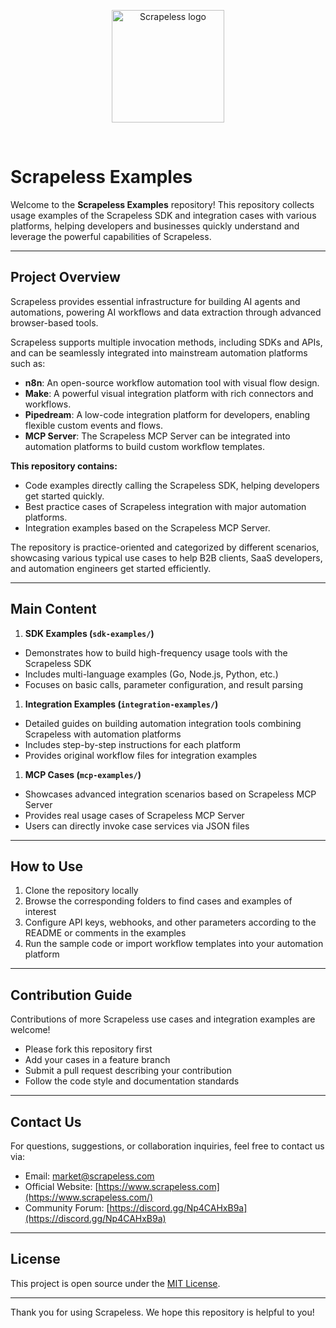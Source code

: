<p align="center">
  <a href="https://app.scrapeless.com" target="_blank" rel="noopener noreferrer">
    <img width="180" src="https://app.scrapeless.com/assets/logo.svg" alt="Scrapeless logo">
  </a>
</p>

<br/>

# Scrapeless Examples

Welcome to the **Scrapeless Examples** repository!
This repository collects usage examples of the Scrapeless SDK and integration cases with various platforms, helping developers and businesses quickly understand and leverage the powerful capabilities of Scrapeless.

---

## Project Overview

Scrapeless provides essential infrastructure for building AI agents and automations, powering AI workflows and data extraction through advanced browser-based tools.

Scrapeless supports multiple invocation methods, including SDKs and APIs, and can be seamlessly integrated into mainstream automation platforms such as:

- **n8n**: An open-source workflow automation tool with visual flow design.
- **Make**: A powerful visual integration platform with rich connectors and workflows.
- **Pipedream**: A low-code integration platform for developers, enabling flexible custom events and flows.
- **MCP Server**: The Scrapeless MCP Server can be integrated into automation platforms to build custom workflow templates.

**This repository contains:**

- Code examples directly calling the Scrapeless SDK, helping developers get started quickly.
- Best practice cases of Scrapeless integration with major automation platforms.
- Integration examples based on the Scrapeless MCP Server.

The repository is practice-oriented and categorized by different scenarios, showcasing various typical use cases to help B2B clients, SaaS developers, and automation engineers get started efficiently.

---

## Main Content

1. **SDK Examples (`sdk-examples/`)**

- Demonstrates how to build high-frequency usage tools with the Scrapeless SDK
- Includes multi-language examples (Go, Node.js, Python, etc.)
- Focuses on basic calls, parameter configuration, and result parsing

1. **Integration Examples (`integration-examples/`)**

- Detailed guides on building automation integration tools combining Scrapeless with automation platforms
- Includes step-by-step instructions for each platform
- Provides original workflow files for integration examples

1. **MCP Cases (`mcp-examples/`)**

- Showcases advanced integration scenarios based on Scrapeless MCP Server
- Provides real usage cases of Scrapeless MCP Server
- Users can directly invoke case services via JSON files

---

## How to Use

1. Clone the repository locally
2. Browse the corresponding folders to find cases and examples of interest
3. Configure API keys, webhooks, and other parameters according to the README or comments in the examples
4. Run the sample code or import workflow templates into your automation platform

---

## Contribution Guide

Contributions of more Scrapeless use cases and integration examples are welcome!

- Please fork this repository first
- Add your cases in a feature branch
- Submit a pull request describing your contribution
- Follow the code style and documentation standards

---

## Contact Us

For questions, suggestions, or collaboration inquiries, feel free to contact us via:

- Email: [market@scrapeless.com](mailto:market@scrapeless.com)
- Official Website: [https://www.scrapeless.com](https://www.scrapeless.com/)
- Community Forum: [https://discord.gg/Np4CAHxB9a](https://discord.gg/Np4CAHxB9a)

---

## License

This project is open source under the [MIT License](https://github.com/scrapeless-ai/examples/blob/main/LICENSE).

---

Thank you for using Scrapeless. We hope this repository is helpful to you!
